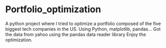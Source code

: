 # Portfolio_optimization
A python project where I tried to optimize a portfolio composed of the five biggest tech companies in the US.
Using Python, matplotlib, pandas...
Got the data from yahoo using the pandas data reader library 
Enjoy the optimization.
